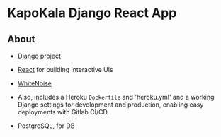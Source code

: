 # KapoKala Django React App

## About
- [Django](https://www.djangoproject.com/) project
- [React](https://facebook.github.io/react/) for building interactive UIs
- [WhiteNoise](http://whitenoise.evans.io/en/stable/) 

- Also, includes a Heroku `Dockerfile` and 'heroku.yml' and a working Django settings for development and production, enabling easy deployments with Gitlab CI/CD.
- PostgreSQL, for DB
